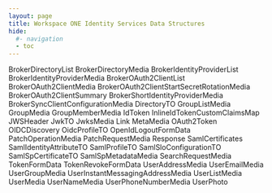```yaml
---
layout: page
title: Workspace ONE Identity Services Data Structures
hide:
  #- navigation
  - toc
---
```


BrokerDirectoryList
BrokerDirectoryMedia
BrokerIdentityProviderList
BrokerIdentityProviderMedia
BrokerOAuth2ClientList
BrokerOAuth2ClientMedia
BrokerOAuth2ClientStartSecretRotationMedia
BrokerOAuth2ClientSummary
BrokerShortIdentityProviderMedia
BrokerSyncClientConfigurationMedia
DirectoryTO
GroupListMedia
GroupMedia
GroupMemberMedia
IdToken
InlineIdTokenCustomClaimsMap
JWSHeader
JwkTO
JwksMedia
Link
MetaMedia
OAuth2Token
OIDCDiscovery
OidcProfileTO
OpenIdLogoutFormData
PatchOperationMedia
PatchRequestMedia
Response
SamlCertificates
SamlIdentityAttributeTO
SamlProfileTO
SamlSloConfigurationTO
SamlSpCertificateTO
SamlSpMetadataMedia
SearchRequestMedia
TokenFormData
TokenRevokeFormData
UserAddressMedia
UserEmailMedia
UserGroupMedia
UserInstantMessagingAddressMedia
UserListMedia
UserMedia
UserNameMedia
UserPhoneNumberMedia
UserPhoto